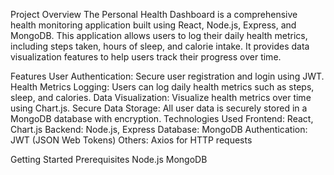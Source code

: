 Project Overview
The Personal Health Dashboard is a comprehensive health monitoring application built using React, Node.js, Express, and MongoDB. This application allows users to log their daily health metrics, including steps taken, hours of sleep, and calorie intake. It provides data visualization features to help users track their progress over time.

Features
User Authentication: Secure user registration and login using JWT.
Health Metrics Logging: Users can log daily health metrics such as steps, sleep, and calories.
Data Visualization: Visualize health metrics over time using Chart.js.
Secure Data Storage: All user data is securely stored in a MongoDB database with encryption.
Technologies Used
Frontend: React, Chart.js
Backend: Node.js, Express
Database: MongoDB
Authentication: JWT (JSON Web Tokens)
Others: Axios for HTTP requests

Getting Started
Prerequisites
Node.js
MongoDB
